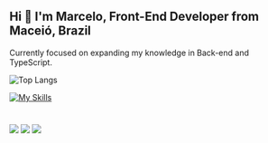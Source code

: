 ## Hi 👋 I'm Marcelo, Front-End Developer from Maceió, Brazil

Currently focused on expanding my knowledge in Back-end and TypeScript.


  
![Top Langs](https://github-readme-stats.vercel.app/api/top-langs/?username=marcelorc13&hide_progress=true&theme=algolia)

[![My Skills](https://skillicons.dev/icons?i=next,react,tailwind,firebase,py,cpp,js,html,css,git&theme=dark&perline=5)](https://skillicons.dev)
  
  
</div>

# 

<div>  
<a href = "mailto:marceloramalhocdev@gmail.com "><img src="https://img.shields.io/badge/-Gmail-%23333?style=for-the-badge&logo=gmail&logoColor=white" target="_blank"></a>
<a href="https://www.linkedin.com/in/marcelo-ramalho-ab9131276/" target="_blank"><img src="https://img.shields.io/badge/-LinkedIn-%230077B5?style=for-the-badge&logo=linkedin&logoColor=white" target="_blank"></a>
<a href="https://www.instagram.com/marceloramalhoc/" target="_blank"><img src="https://img.shields.io/badge/-Instagram-%23E4405F?style=for-the-badge&logo=instagram&logoColor=white" target="_blank"></a>
  </div>
